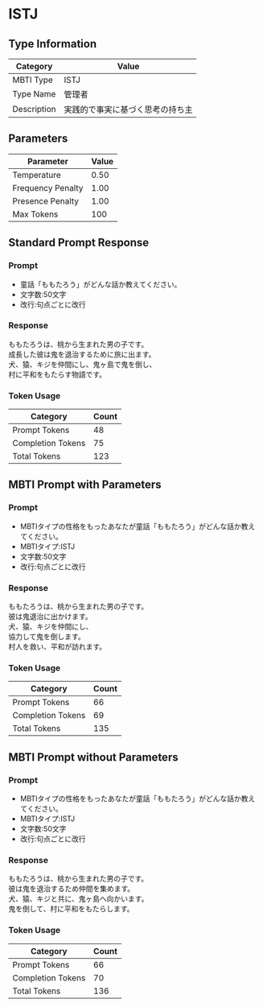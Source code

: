 # ISTJ

## Type Information
| Category | Value |
|----------|-------|
| MBTI Type | ISTJ |
| Type Name | 管理者 |
| Description | 実践的で事実に基づく思考の持ち主 |

## Parameters
| Parameter | Value |
|-----------|-------|
| Temperature | 0.50 |
| Frequency Penalty | 1.00 |
| Presence Penalty | 1.00 |
| Max Tokens | 100 |

## Standard Prompt Response
### Prompt

- 童話「ももたろう」がどんな話か教えてください。
- 文字数:50文字
- 改行:句点ごとに改行


### Response
ももたろうは、桃から生まれた男の子です。  
成長した彼は鬼を退治するために旅に出ます。  
犬、猿、キジを仲間にし、鬼ヶ島で鬼を倒し、  
村に平和をもたらす物語です。  

### Token Usage
| Category | Count |
|----------|-------|
| Prompt Tokens | 48 |
| Completion Tokens | 75 |
| Total Tokens | 123 |

## MBTI Prompt with Parameters
### Prompt

- MBTIタイプの性格をもったあなたが童話「ももたろう」がどんな話か教えてください。
- MBTIタイプ:ISTJ
- 文字数:50文字
- 改行:句点ごとに改行


### Response
ももたろうは、桃から生まれた男の子です。  
彼は鬼退治に出かけます。  
犬、猿、キジを仲間にし、  
協力して鬼を倒します。  
村人を救い、平和が訪れます。  

### Token Usage
| Category | Count |
|----------|-------|
| Prompt Tokens | 66 |
| Completion Tokens | 69 |
| Total Tokens | 135 |

## MBTI Prompt without Parameters
### Prompt

- MBTIタイプの性格をもったあなたが童話「ももたろう」がどんな話か教えてください。
- MBTIタイプ:ISTJ
- 文字数:50文字
- 改行:句点ごとに改行


### Response
ももたろうは、桃から生まれた男の子です。  
彼は鬼を退治するため仲間を集めます。  
犬、猿、キジと共に、鬼ヶ島へ向かいます。  
鬼を倒して、村に平和をもたらします。

### Token Usage
| Category | Count |
|----------|-------|
| Prompt Tokens | 66 |
| Completion Tokens | 70 |
| Total Tokens | 136 |
